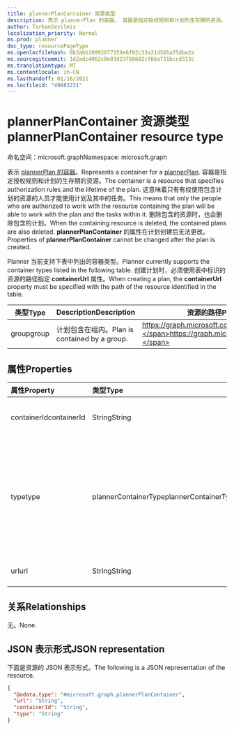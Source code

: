 ```yaml
---
title: plannerPlanContainer 资源类型
description: 表示 plannerPlan 的容器。 容器是指定授权规则和计划的生存期的资源。
author: TarkanSevilmis
localization_priority: Normal
ms.prod: planner
doc_type: resourcePageType
ms.openlocfilehash: 8b3abb10892077159e6f02c33a31d501a75dba2a
ms.sourcegitcommit: 1d2adc4062c8e83d23768682cf66a731bccd313c
ms.translationtype: MT
ms.contentlocale: zh-CN
ms.lasthandoff: 01/16/2021
ms.locfileid: "49883231"
---
```

# <a name="plannerplancontainer-resource-type"></a><span data-ttu-id="4918e-104">plannerPlanContainer 资源类型</span><span class="sxs-lookup"><span data-stu-id="4918e-104">plannerPlanContainer resource type</span></span>

<span data-ttu-id="4918e-105">命名空间：microsoft.graph</span><span class="sxs-lookup"><span data-stu-id="4918e-105">Namespace: microsoft.graph</span></span>

<span data-ttu-id="4918e-106">表示 [plannerPlan 的容器](plannerPlan.md)。</span><span class="sxs-lookup"><span data-stu-id="4918e-106">Represents a container for a [plannerPlan](plannerPlan.md).</span></span> <span data-ttu-id="4918e-107">容器是指定授权规则和计划的生存期的资源。</span><span class="sxs-lookup"><span data-stu-id="4918e-107">The container is a resource that specifies authorization rules and the lifetime of the plan.</span></span> <span data-ttu-id="4918e-108">这意味着只有有权使用包含计划的资源的人员才能使用计划及其中的任务。</span><span class="sxs-lookup"><span data-stu-id="4918e-108">This means that only the people who are authorized to work with the resource containing the plan will be able to work with the plan and the tasks within it.</span></span> <span data-ttu-id="4918e-109">删除包含的资源时，也会删除包含的计划。</span><span class="sxs-lookup"><span data-stu-id="4918e-109">When the containing resource is deleted, the contained plans are also deleted.</span></span> <span data-ttu-id="4918e-110">**plannerPlanContainer** 的属性在计划创建后无法更改。</span><span class="sxs-lookup"><span data-stu-id="4918e-110">Properties of **plannerPlanContainer** cannot be changed after the plan is created.</span></span>

<span data-ttu-id="4918e-111">Planner 当前支持下表中列出的容器类型。</span><span class="sxs-lookup"><span data-stu-id="4918e-111">Planner currently supports the container types listed in the following table.</span></span> <span data-ttu-id="4918e-112">创建计划时，必须使用表中标识的资源的路径指定 **containerUrl** 属性。</span><span class="sxs-lookup"><span data-stu-id="4918e-112">When creating a plan, the **containerUrl** property must be specified with the path of the resource identified in the table.</span></span>

|<span data-ttu-id="4918e-113">类型</span><span class="sxs-lookup"><span data-stu-id="4918e-113">Type</span></span>|<span data-ttu-id="4918e-114">Description</span><span class="sxs-lookup"><span data-stu-id="4918e-114">Description</span></span>|<span data-ttu-id="4918e-115">资源的路径</span><span class="sxs-lookup"><span data-stu-id="4918e-115">Path to the resource</span></span>|
|----|-----------|--------------------|
|<span data-ttu-id="4918e-116">group</span><span class="sxs-lookup"><span data-stu-id="4918e-116">group</span></span>| <span data-ttu-id="4918e-117">计划包含在组内。</span><span class="sxs-lookup"><span data-stu-id="4918e-117">Plan is contained by a group.</span></span>| <span data-ttu-id="4918e-118"> https://graph.microsoft.com/v1.0/groups/&lt;id&gt;</span><span class="sxs-lookup"><span data-stu-id="4918e-118">https://graph.microsoft.com/v1.0/groups/&lt;id&gt;</span></span>|

## <a name="properties"></a><span data-ttu-id="4918e-119">属性</span><span class="sxs-lookup"><span data-stu-id="4918e-119">Properties</span></span>
|<span data-ttu-id="4918e-120">属性</span><span class="sxs-lookup"><span data-stu-id="4918e-120">Property</span></span>|<span data-ttu-id="4918e-121">类型</span><span class="sxs-lookup"><span data-stu-id="4918e-121">Type</span></span>|<span data-ttu-id="4918e-122">Description</span><span class="sxs-lookup"><span data-stu-id="4918e-122">Description</span></span>|
|:---|:---|:---|
|<span data-ttu-id="4918e-123">containerId</span><span class="sxs-lookup"><span data-stu-id="4918e-123">containerId</span></span>|<span data-ttu-id="4918e-124">String</span><span class="sxs-lookup"><span data-stu-id="4918e-124">String</span></span>|<span data-ttu-id="4918e-125">包含计划的资源的标识符。</span><span class="sxs-lookup"><span data-stu-id="4918e-125">The identifier of the resource that contains the plan.</span></span>|
|<span data-ttu-id="4918e-126">type</span><span class="sxs-lookup"><span data-stu-id="4918e-126">type</span></span>|<span data-ttu-id="4918e-127">plannerContainerType</span><span class="sxs-lookup"><span data-stu-id="4918e-127">plannerContainerType</span></span>| <span data-ttu-id="4918e-128">包含计划的资源的类型。</span><span class="sxs-lookup"><span data-stu-id="4918e-128">The type of the resource that contains the plan.</span></span> <span data-ttu-id="4918e-129">有关支持的类型，请参阅上表。</span><span class="sxs-lookup"><span data-stu-id="4918e-129">See the previous table for supported types.</span></span> <span data-ttu-id="4918e-130">可取值为：`group`、`unknownFutureValue`。</span><span class="sxs-lookup"><span data-stu-id="4918e-130">Possible values are: `group`, `unknownFutureValue`.</span></span>|
|<span data-ttu-id="4918e-131">url</span><span class="sxs-lookup"><span data-stu-id="4918e-131">url</span></span>|<span data-ttu-id="4918e-132">String</span><span class="sxs-lookup"><span data-stu-id="4918e-132">String</span></span>|<span data-ttu-id="4918e-133">容器的完整规范 URL。</span><span class="sxs-lookup"><span data-stu-id="4918e-133">The full canonical URL of the container.</span></span>|

## <a name="relationships"></a><span data-ttu-id="4918e-134">关系</span><span class="sxs-lookup"><span data-stu-id="4918e-134">Relationships</span></span>
<span data-ttu-id="4918e-135">无。</span><span class="sxs-lookup"><span data-stu-id="4918e-135">None.</span></span>

## <a name="json-representation"></a><span data-ttu-id="4918e-136">JSON 表示形式</span><span class="sxs-lookup"><span data-stu-id="4918e-136">JSON representation</span></span>
<span data-ttu-id="4918e-137">下面是资源的 JSON 表示形式。</span><span class="sxs-lookup"><span data-stu-id="4918e-137">The following is a JSON representation of the resource.</span></span>
<!-- {
  "blockType": "resource",
  "@odata.type": "microsoft.graph.plannerPlanContainer"
}
-->
``` json
{
  "@odata.type": "#microsoft.graph.plannerPlanContainer",
  "url": "String",
  "containerId": "String",
  "type": "String"
}
```

